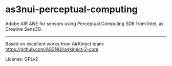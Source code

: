 as3nui-perceptual-computing
===========================

Adobe AIR ANE for sensors using Perceptual Computing SDK from Intel, as Creative Senz3D.


---
Based on excellent works from AirKinect team: https://github.com/AS3NUI/airkinect-2-core

License: GPLv2

